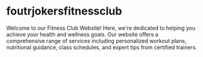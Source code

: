 # foutrjokersfitnessclub
Welcome to our Fitness Club Website!  Here, we're dedicated to helping you achieve your health and wellness goals. Our website offers a comprehensive range of services including personalized workout plans, nutritional guidance, class schedules, and expert tips from certified trainers. 
